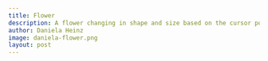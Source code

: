 ```yaml
---
title: Flower
description: A flower changing in shape and size based on the cursor position
author: Daniela Heinz
image: daniela-flower.png
layout: post
---
```


<script>
function setup() {
    let canvas = createCanvas(600, 600);

    canvas.parent("post");

    strokeCap(ROUND);
    colorMode(HSL);  
    
}

function draw() {
    background(150, 100, 95); 
    
    translate(width / 2, height / 2);

    var kreis = int(map(mouseY, 0, height, 2, 80));
    var radius = mouseX - width / 2
    var angle = TAU / kreis

    strokeWeight(mouseY / 15);

    push();
    for (var i = 0; i <=kreis; i++) {
        var x = cos(angle * i) * radius * 2;
        var y = sin(angle * i) * radius * 2;
        stroke(300, 100, 80);
        line(0, 0, x, y);

    }
    pop();

    var kreis2 = int(map(mouseY, 0, height, 10, 150));
    var radius2 = mouseX - width / 2
    var angle2 = TAU / kreis

    push();
    for (var i = 0; i <=kreis2; i++) {
        var x = cos(angle2 * i) * radius2;
        var y = sin(angle2 * i) * radius2;
        stroke(300, 100, 90);
        strokeWeight(12);
        line(0, 0, x, y);

    }
    pop();

    push();
    fill(60, 100, 80);
    stroke(60, 100, 80);
    ellipse(0, 0, 150);
    pop();
}

function keyPressed() {
    if (key == 's') {
        saveCanvas('flower', 'png')
    }
}
</script>